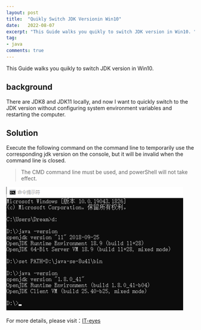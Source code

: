 ```yaml
---
layout: post
title:  "Quikly Switch JDK Versionin Win10"
date:   2022-08-07
excerpt: "This Guide walks you quikly to switch JDK version in Win10. "
tag:
- java
comments: true
---
```


This Guide walks you quikly to switch JDK version in Win10.

## background
There are JDK8 and JDK11 locally, and now I want to quickly switch to the JDK version without configuring system environment variables and restarting the computer.


## Solution
Execute the following command on the command line to temporarily use the corresponding jdk version on the console, but it will be invalid when the command line is closed.
> The CMD command line must be used, and powerShell will not take effect.

![](../assets/img/post/switch-jdk.png)

For more details, please visit：[IT-eyes](https://it-eyes.top)